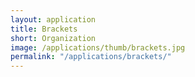 ```yaml
---
layout: application
title: Brackets
short: Organization
image: /applications/thumb/brackets.jpg
permalink: "/applications/brackets/"
---
```

